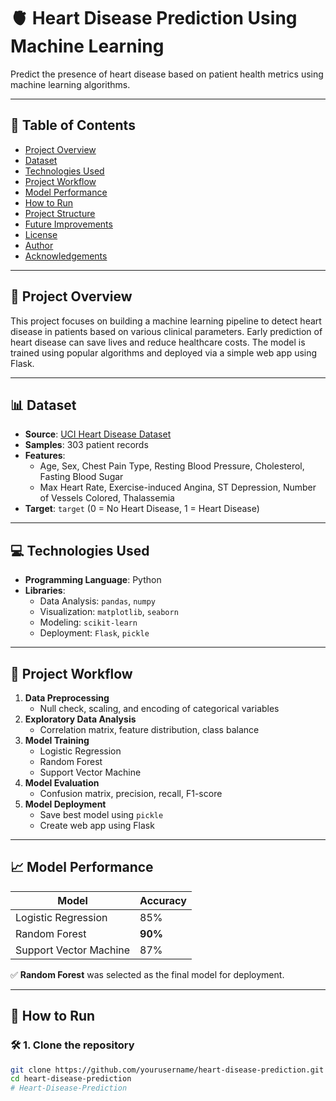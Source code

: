 # 🫀 Heart Disease Prediction Using Machine Learning

Predict the presence of heart disease based on patient health metrics using machine learning algorithms.

---

## 📌 Table of Contents

- [Project Overview](#project-overview)
- [Dataset](#dataset)
- [Technologies Used](#technologies-used)
- [Project Workflow](#project-workflow)
- [Model Performance](#model-performance)
- [How to Run](#how-to-run)
- [Project Structure](#project-structure)
- [Future Improvements](#future-improvements)
- [License](#license)
- [Author](#author)
- [Acknowledgements](#acknowledgements)

---

## 🧠 Project Overview

This project focuses on building a machine learning pipeline to detect heart disease in patients based on various clinical parameters. Early prediction of heart disease can save lives and reduce healthcare costs. The model is trained using popular algorithms and deployed via a simple web app using Flask.

---

## 📊 Dataset

- **Source**: [UCI Heart Disease Dataset](https://www.kaggle.com/datasets/ronitf/heart-disease-uci)
- **Samples**: 303 patient records
- **Features**:
  - Age, Sex, Chest Pain Type, Resting Blood Pressure, Cholesterol, Fasting Blood Sugar
  - Max Heart Rate, Exercise-induced Angina, ST Depression, Number of Vessels Colored, Thalassemia
- **Target**: `target` (0 = No Heart Disease, 1 = Heart Disease)

---

## 💻 Technologies Used

- **Programming Language**: Python
- **Libraries**:
  - Data Analysis: `pandas`, `numpy`
  - Visualization: `matplotlib`, `seaborn`
  - Modeling: `scikit-learn`
  - Deployment: `Flask`, `pickle`

---

## 🔁 Project Workflow

1. **Data Preprocessing**
   - Null check, scaling, and encoding of categorical variables
2. **Exploratory Data Analysis**
   - Correlation matrix, feature distribution, class balance
3. **Model Training**
   - Logistic Regression
   - Random Forest
   - Support Vector Machine
4. **Model Evaluation**
   - Confusion matrix, precision, recall, F1-score
5. **Model Deployment**
   - Save best model using `pickle`
   - Create web app using Flask

---

## 📈 Model Performance

| Model                  | Accuracy |
|------------------------|----------|
| Logistic Regression    | 85%      |
| Random Forest          | **90%**  |
| Support Vector Machine | 87%      |

✅ **Random Forest** was selected as the final model for deployment.

---

## 🚀 How to Run

### 🛠️ 1. Clone the repository
```bash
git clone https://github.com/yourusername/heart-disease-prediction.git
cd heart-disease-prediction
# Heart-Disease-Prediction
